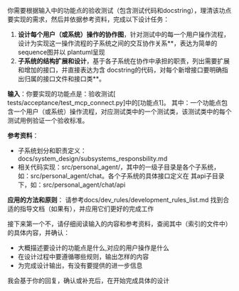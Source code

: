 你需要根据输入中的功能点的验收测试（包含测试代码和docstring），理清该功点要实现的需求，然后并依据参考资料，完成以下设计任务：

1. **设计每个用户（或系统）操作的协作图**，针对测试中的每一个用户操作流程，设计为实现这一操作流程的子系统之间的交互协作关系**，表达为简单的sequence图并以 plantuml呈现
2. **子系统的结构扩展和设计**，基于各子系统在协作中承担的职责，列出需要扩展和增加的接口，并直接表达为含 docstring的代码，对每个新增接口要明确指出归属的接口文件和接口类**。

**输入**：你要实现的功能点是：验收测试[ tests/acceptance/test_mcp_connect.py]中的[功能点1]。  其中：一个功能点包含一个用户（或系统）操作流程，对应测试类中的一个测试类，该测试类中的每个测试用例验证一个验收标准。

**参考资料**：
- 子系统划分和职责定义：docs/system_design/subsystems_responsbility.md
- 相关代码实现：src/personal_agent/，其中的一级子目录是各个子系统，如：src/personal_agent/chat。各个子系统的具体接口定义在 其api子目录下，如：src/personal_agent/chat/api

**应用的方法和原则**：
请参考docs/dev_rules/development_rules_list.md 找到合适的指导文档（如果有），并应用它们更好的完成工作

接下来第一个不，请仔细阅读输入的内容和参考资料，查阅其中（索引的文件中）的具体内容，并确认：
- 大概描述要设计的功能点是什么,对应的用户操作是什么
- 在设计过程中要遵循哪些规则，输出怎样的内容
- 为完成设计输出，有没有要提供的进一步信息

我会基于你的回复，确认或补充后，在开始完成具体的设计